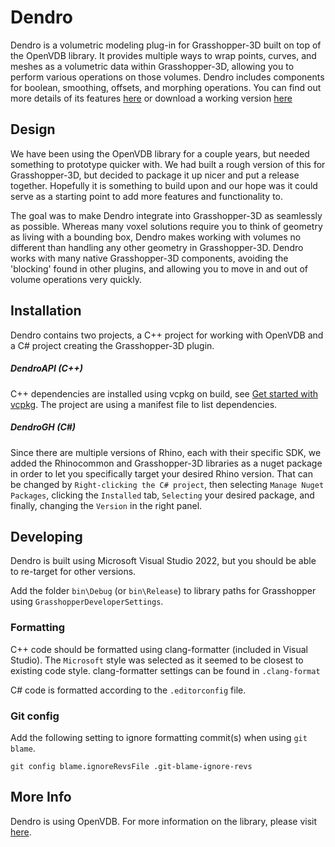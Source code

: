 # Dendro
Dendro is a volumetric modeling plug-in for Grasshopper-3D built on top of the OpenVDB library. It provides multiple ways to wrap points, curves, and meshes as a volumetric data within Grasshopper-3D, allowing you to perform various operations on those volumes. Dendro includes components for boolean, smoothing, offsets, and morphing operations. You can find out more details of its features [here](https://www.ecrlabs.com/dendro) or download a working version [here](https://www.food4rhino.com/app/dendro)

## Design

We have been using the OpenVDB library for a couple years, but needed something to prototype quicker with. We had built a rough version of this for Grasshopper-3D, but decided to package it up nicer and put a release together. Hopefully it is something to build upon and our hope was it could serve as a starting point to add more features and functionality to.

The goal was to make Dendro integrate into Grasshopper-3D as seamlessly as possible. Whereas many voxel solutions require you to think of geometry as living with a bounding box, Dendro makes working with volumes no different than handling any other geometry in Grasshopper-3D. Dendro works with many native Grasshopper-3D components, avoiding the 'blocking' found in other plugins, and allowing you to move in and out of volume operations very quickly.

## Installation

Dendro contains two projects, a C++ project for working with OpenVDB and a C# project creating the Grasshopper-3D plugin.

##### DendroAPI (C++)

C++ dependencies are installed using vcpkg on build, see [Get started with vcpkg](https://vcpkg.io/en/getting-started.html). The project are using a manifest file to list dependencies.

##### DendroGH (C#)
Since there are multiple versions of Rhino, each with their specific SDK, we added the Rhinocommon and Grasshopper-3D libraries as a nuget package in order to let you specifically target your desired Rhino version. That can be changed by `Right-clicking the C# project`, then selecting `Manage Nuget Packages`, clicking the `Installed` tab, `Selecting` your desired package, and finally, changing the `Version` in the right panel.

## Developing

Dendro is built using Microsoft Visual Studio 2022, but you should be able to re-target for other versions.

Add the folder `bin\Debug` (or `bin\Release`) to library paths for Grasshopper using `GrasshopperDeveloperSettings`.

### Formatting

C++ code should be formatted using clang-formatter (included in Visual Studio). The `Microsoft` style was selected as it seemed to be closest to existing code style. clang-formatter settings can be found in `.clang-format`

C# code is formatted according to the `.editorconfig` file.

### Git config

Add the following setting to ignore formatting commit(s) when using `git blame`.

```
git config blame.ignoreRevsFile .git-blame-ignore-revs
```

## More Info

Dendro is using OpenVDB. For more information on the library, please visit [here](http://www.openvdb.org/).